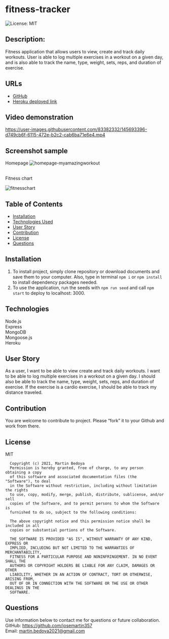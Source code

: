 # fitness-tracker
![License: MIT](https://img.shields.io/apm/l/vim-mode?style=for-the-badge)

## Description:
Fitness application that allows users to view, create and track daily workouts. User is able to log multiple exercises in a workout on a given day, and is also able to track the name, type, weight, sets, reps, and duration of exercise.

## URLs
- [GitHub](https://github.com/josemartin357/fitness-tracker)
- [Heroku deployed link](https://myamazingworkout.herokuapp.com/)


## Video demonstration

https://user-images.githubusercontent.com/83382332/145693396-d749cb6f-6115-472e-b2c2-cab6ba71e6e4.mp4

## Screenshot sample
Homepage
![homepage-myamazingworkout](https://user-images.githubusercontent.com/83382332/145693410-418530e1-2520-448d-a5c8-1f901eb722d6.png)

<br/>
Fitness chart

![fitnesschart](https://user-images.githubusercontent.com/83382332/145693525-5696f1ba-f025-4b0e-bba6-af136f9fb28a.png)


## Table of Contents
* [Installation](#installation)
* [Technologies Used](#technologies)
* [User Story](#user-story)
* [Contribution](#contribution)
* [License](#license)
* [Questions](#questions)

## Installation
1. To install project, simply clone repository or download documents and save them to your computer. 
Also, type in terminal `npm i` or `npm install` to install dependency packages needed.
2. To use the application, run the seeds with `npm run seed` and call `npm start` to deploy to localhost: 3000.  

## Technologies
Node.js
<br/>
Express
<br/>
MongoDB
<br/>
Mongoose.js
<br/>
Heroku

## User Story
As a user, I want to be able to view create and track daily workouts. 
I want to be able to log multiple exercises in a workout on a given day. 
I should also be able to track the name, type, weight, sets, reps, and duration of exercise. 
If the exercise is a cardio exercise, I should be able to track my distance traveled.

## Contribution
You are welcome to contribute to project. Please “fork” it to your Github and work from there.

## License
MIT

      Copyright (c) 2021, Martin Bedoya
      Permission is hereby granted, free of charge, to any person obtaining a copy
      of this software and associated documentation files (the "Software"), to deal
      in the Software without restriction, including without limitation the rights
      to use, copy, modify, merge, publish, distribute, sublicense, and/or sell
      copies of the Software, and to permit persons to whom the Software is
      furnished to do so, subject to the following conditions:
      
      The above copyright notice and this permission notice shall be included in all
      copies or substantial portions of the Software.
      
      THE SOFTWARE IS PROVIDED "AS IS", WITHOUT WARRANTY OF ANY KIND, EXPRESS OR
      IMPLIED, INCLUDING BUT NOT LIMITED TO THE WARRANTIES OF MERCHANTABILITY,
      FITNESS FOR A PARTICULAR PURPOSE AND NONINFRINGEMENT. IN NO EVENT SHALL THE
      AUTHORS OR COPYRIGHT HOLDERS BE LIABLE FOR ANY CLAIM, DAMAGES OR OTHER
      LIABILITY, WHETHER IN AN ACTION OF CONTRACT, TORT OR OTHERWISE, ARISING FROM,
      OUT OF OR IN CONNECTION WITH THE SOFTWARE OR THE USE OR OTHER DEALINGS IN THE
      SOFTWARE.
      
## Questions
Use information below to contact me for questions or future collaboration.
<br/>
GitHub: https://github.com/josemartin357
<br/>
Email: martin.bedoya2021@gmail.com
